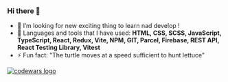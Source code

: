 ### Hi there 👋


- 🧭 I’m looking for new exciting thing to learn nad develop !
- 💬 Languages and tools that I have used: **HTML, CSS, SCSS, JavaScript, TypeScript, React, Redux, Vite, NPM, GIT, Parcel, Firebase, REST API, React Testing Library, Vitest**
- ⚡ Fun fact: "The turtle moves at a speed sufficient to hunt lettuce"

<a href="https://www.codewars.com/users/Kabrax01"><img alt="codewars logo" src="https://www.codewars.com/users/Kabrax01/badges/large"></a>
